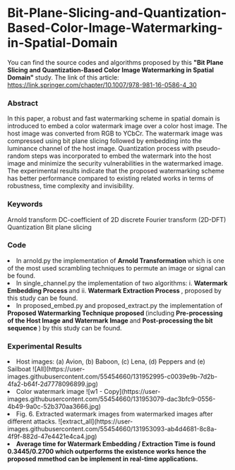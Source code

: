 # Bit-Plane-Slicing-and-Quantization-Based-Color-Image-Watermarking-in-Spatial-Domain
You can find the source codes and algorithms proposed by this <b> "Bit Plane Slicing and Quantization-Based Color Image Watermarking in Spatial Domain" </b> study. The link of this article: https://link.springer.com/chapter/10.1007/978-981-16-0586-4_30

<b> <h3> Abstract </h3> </b>
In this paper, a robust and fast watermarking scheme in spatial domain is introduced to embed a color watermark image over a color host image. The host image was converted from RGB to YCbCr. The watermark image was compressed using bit plane slicing followed by embedding into the luminance channel of the host image. Quantization process with pseudo-random steps was incorporated to embed the watermark into the host image and minimize the security vulnerabilities in the watermarked image. The experimental results indicate that the proposed watermarking scheme has better performance compared to existing related works in terms of robustness, time complexity and invisibility.

<b> <h3> Keywords </h3> </b>
Arnold transform DC-coefficient of 2D discrete Fourier transform (2D-DFT) Quantization Bit plane slicing 

<b> <h3> Code </h3> </b>
<li> In arnold.py the implementation of <b> Arnold Transformation </b> which is one of the most used scrambling techniques to permute an image or signal can be found.
<li> In single_channel.py the implementation of two algorithms: 
  i. <b> Watermark Embedding Process </b> and ii. <b> Watermark Extraction Process </b>, proposed by this study can be found.
<li> In proposed_embed.py and proposed_extract.py the implementation of <b> Proposed Watermarking Technique proposed </b> (including <b> Pre-processing of the Host Image and Watermark Image </b> and <b> Post-processing the bit sequence </b>) by this study can be found.
  
<b> <h3> Experimental Results </h3> </b>
<li> Host images: (a) Avion, (b) Baboon, (c) Lena, (d) Peppers and (e) Sailboat
  ![All](https://user-images.githubusercontent.com/55454660/131952995-c0039e9b-7d2b-4fa2-b64f-2d7778096899.jpg)

<li>  Color watermark image
  ![w1 - Copy](https://user-images.githubusercontent.com/55454660/131953079-dac3bfc9-0556-4b49-9a0c-52b370aa3666.jpg)
  
<li> Fig. 6. Extracted watermark images from watermarked images after different attacks.
  ![extract_all](https://user-images.githubusercontent.com/55454660/131953093-ab4d4681-8c8a-4f9f-882d-47e4421e4ca4.jpg)

<li> <b> Average time for Watermark Embedding / Extraction Time is found 0.3445/0.2700 which outperforms the existence works hence the proposed mmethod can be implement in real-time applications. </b>
